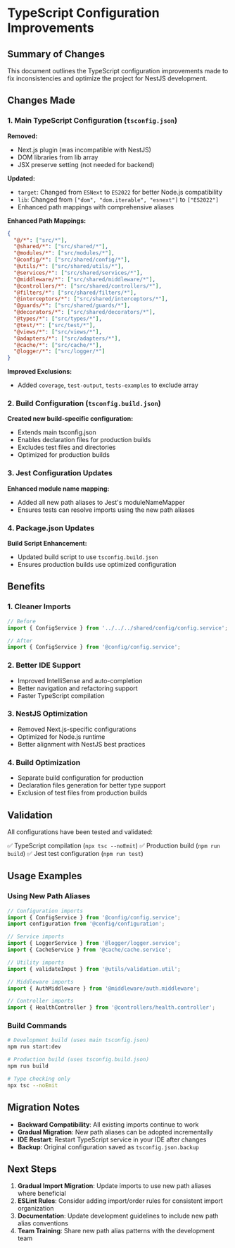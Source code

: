 # TypeScript Configuration Improvements

## Summary of Changes

This document outlines the TypeScript configuration improvements made to fix inconsistencies and optimize the project for NestJS development.

## Changes Made

### 1. Main TypeScript Configuration (`tsconfig.json`)

**Removed:**
- Next.js plugin (was incompatible with NestJS)
- DOM libraries from lib array
- JSX preserve setting (not needed for backend)

**Updated:**
- `target`: Changed from `ESNext` to `ES2022` for better Node.js compatibility
- `lib`: Changed from `["dom", "dom.iterable", "esnext"]` to `["ES2022"]`
- Enhanced path mappings with comprehensive aliases

**Enhanced Path Mappings:**
```json
{
  "@/*": ["src/*"],
  "@shared/*": ["src/shared/*"],
  "@modules/*": ["src/modules/*"],
  "@config/*": ["src/shared/config/*"],
  "@utils/*": ["src/shared/utils/*"],
  "@services/*": ["src/shared/services/*"],
  "@middleware/*": ["src/shared/middleware/*"],
  "@controllers/*": ["src/shared/controllers/*"],
  "@filters/*": ["src/shared/filters/*"],
  "@interceptors/*": ["src/shared/interceptors/*"],
  "@guards/*": ["src/shared/guards/*"],
  "@decorators/*": ["src/shared/decorators/*"],
  "@types/*": ["src/types/*"],
  "@test/*": ["src/test/*"],
  "@views/*": ["src/views/*"],
  "@adapters/*": ["src/adapters/*"],
  "@cache/*": ["src/cache/*"],
  "@logger/*": ["src/logger/*"]
}
```

**Improved Exclusions:**
- Added `coverage`, `test-output`, `tests-examples` to exclude array

### 2. Build Configuration (`tsconfig.build.json`)

**Created new build-specific configuration:**
- Extends main tsconfig.json
- Enables declaration files for production builds
- Excludes test files and directories
- Optimized for production builds

### 3. Jest Configuration Updates

**Enhanced module name mapping:**
- Added all new path aliases to Jest's moduleNameMapper
- Ensures tests can resolve imports using the new path aliases

### 4. Package.json Updates

**Build Script Enhancement:**
- Updated build script to use `tsconfig.build.json`
- Ensures production builds use optimized configuration

## Benefits

### 1. **Cleaner Imports**
```typescript
// Before
import { ConfigService } from '../../../shared/config/config.service';

// After
import { ConfigService } from '@config/config.service';
```

### 2. **Better IDE Support**
- Improved IntelliSense and auto-completion
- Better navigation and refactoring support
- Faster TypeScript compilation

### 3. **NestJS Optimization**
- Removed Next.js-specific configurations
- Optimized for Node.js runtime
- Better alignment with NestJS best practices

### 4. **Build Optimization**
- Separate build configuration for production
- Declaration files generation for better type support
- Exclusion of test files from production builds

## Validation

All configurations have been tested and validated:

✅ TypeScript compilation (`npx tsc --noEmit`)
✅ Production build (`npm run build`)
✅ Jest test configuration (`npm run test`)

## Usage Examples

### Using New Path Aliases

```typescript
// Configuration imports
import { ConfigService } from '@config/config.service';
import configuration from '@config/configuration';

// Service imports
import { LoggerService } from '@logger/logger.service';
import { CacheService } from '@cache/cache.service';

// Utility imports
import { validateInput } from '@utils/validation.util';

// Middleware imports
import { AuthMiddleware } from '@middleware/auth.middleware';

// Controller imports
import { HealthController } from '@controllers/health.controller';
```

### Build Commands

```bash
# Development build (uses main tsconfig.json)
npm run start:dev

# Production build (uses tsconfig.build.json)
npm run build

# Type checking only
npx tsc --noEmit
```

## Migration Notes

- **Backward Compatibility**: All existing imports continue to work
- **Gradual Migration**: New path aliases can be adopted incrementally
- **IDE Restart**: Restart TypeScript service in your IDE after changes
- **Backup**: Original configuration saved as `tsconfig.json.backup`

## Next Steps

1. **Gradual Import Migration**: Update imports to use new path aliases where beneficial
2. **ESLint Rules**: Consider adding import/order rules for consistent import organization
3. **Documentation**: Update development guidelines to include new path alias conventions
4. **Team Training**: Share new path alias patterns with the development team
